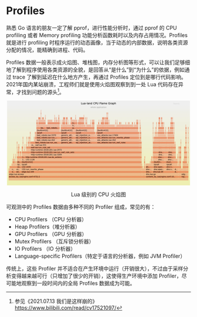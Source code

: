 # Profiles

熟悉 Go 语言的朋友一定了解 pprof，进行性能分析时，通过 pprof 的 CPU profiling 或者 Memory profiling 功能分析函数耗时以及内存占用情况。Profiles 就是进行 profiling 时程序运行的动态画像，当于动态的内部数据，说明各类资源分配的情况，能精确到进程、代码。

Profiles 数据一般表示成火焰图、堆栈图，内存分析图等形式，可以让我们足够细地了解到程序使用各类资源的全貌，是回答从“是什么”到“为什么”的依据，例如通过 trace 了解到延迟在什么地方产生，再通过 Profiles 定位到是哪行代码影响。2021年国内某站崩溃，工程师们就是使用火焰图观察到到一处 Lua 代码存在异常，才找到问题的源头[^1]。

<div  align="center">
	<img src="../assets/lua-cpu-flame-graph.webp" width = "500"  align=center />
	<p>Lua 级别的 CPU 火焰图</p>
</div>

可观测中的 Profiles 数据由多种不同的 Profiler 组成，常见的有：

- CPU Profilers （CPU 分析器）
- Heap Profilers（堆分析器）
- GPU Profilers （GPU 分析器）
- Mutex Profilers （互斥锁分析器）
- IO Profilers （IO 分析器）
- Language-specific Profilers（特定于语言的分析器，例如 JVM Profiler）

传统上，这些 Profiler 并不适合在产生环境中运行（开销很大），不过由于采样分析变得越来越可行（只增加了很少的开销），这使得生产环境中添加 Profiler，尽可能地观察到一段时间内的全局 Profiles 数据成为可能。

[^1]: 参见《2021.07.13 我们是这样崩的》https://www.bilibili.com/read/cv17521097/